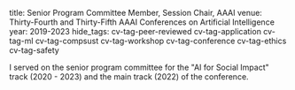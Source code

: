 title: Senior Program Committee Member, Session Chair, AAAI
venue: Thirty-Fourth and Thirty-Fifth AAAI Conferences on Artificial Intelligence
year: 2019-2023
hide_tags: cv-tag-peer-reviewed cv-tag-application cv-tag-ml cv-tag-compsust cv-tag-workshop cv-tag-conference cv-tag-ethics cv-tag-safety

I served on the senior program committee for the "AI for Social Impact" track (2020 - 2023) and the main track (2022) of the conference.
